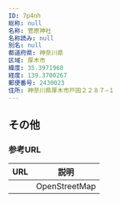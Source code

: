 ```yaml
---
ID: 7p4nh
総称: null
名称: 菅原神社
名称読み: null
別名: null
都道府県: 神奈川県
区域: 厚木市
緯度: 35.3971968
経度: 139.3700267
郵便番号: 2430023
住所: 神奈川県厚木市戸田２２８７−１
---
```


## その他

### 参考URL

| URL | 説明          |
| --- | ------------- |
|     | OpenStreetMap |
